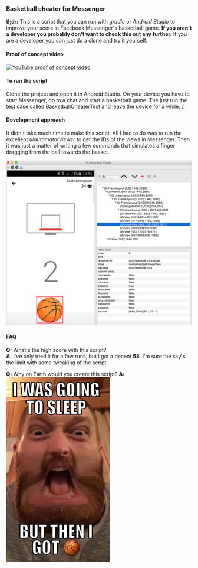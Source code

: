### Basketball cheater for Messenger
**tl;dr:** This is a script that you can run with *gradle* or *Android Studio* to improve your score in Facebook
Messenger's basketball game. **If you aren't a developer you probably don't want to check this out any further.** If you are a
developer you can just do a clone and try it yourself.

#### Proof of concept video
[![YouTube proof of concept video](http://img.youtube.com/vi/UyDFA-th3r0/0.jpg)](http://www.youtube.com/watch?v=UyDFA-th3r0)

#### To run the script
Clone the project and open it in Android Studio. On your device you have to start Messenger, go to a chat and start
a basketball game. The just run the test case called BasketballCheaterTest and leave the device for a while. :)

#### Development approach
It didn't take much time to make this script. All I had to do was to run the excellent *uiautomatorviewer* to get the IDs
of the views in Messenger. Then it was just a matter of writing a few commands that simulates a finger dragging from
the ball towards the basket.

![UI Automater Viewer](https://github.com/roys/java-android-basketballcheater/raw/master/misc/uianimatorview.png "UI Automater Viewer")

#### FAQ
**Q:** What's the high score with this script?  
**A:** I've only tried it for a few runs, but I got a decent **58**. I'm sure the sky's the limit with some tweaking of the script.

**Q:** Why on Earth would you create this script?
**A:** <img src="https://github.com/roys/java-android-basketballcheater/raw/master/misc/i_was_going_to_sleep_then_i_got_basketball.jpg" width="281" height="500" />
